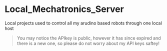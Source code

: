 # Local_Mechatronics_Server

Local projects used to control all my arudino based robots through one local host

> You may notice the APIkey is public, however it has since expired and there is a new one, so please do not worry about my API keys saftey!
